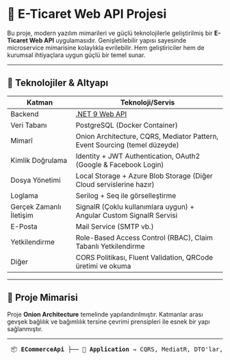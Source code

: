 # 🛒 E-Ticaret Web API Projesi

Bu proje, modern yazılım mimarileri ve güçlü teknolojilerle geliştirilmiş bir **E-Ticaret Web API** uygulamasıdır. Genişletilebilir yapısı sayesinde microservice mimarisine kolaylıkla evrilebilir. Hem geliştiriciler hem de kurumsal ihtiyaçlara uygun güçlü bir temel sunar.

---

## 🚀 Teknolojiler & Altyapı

| Katman         | Teknoloji/Servis                                                                 |
|----------------|----------------------------------------------------------------------------------|
| Backend        | [.NET 9 Web API](https://dotnet.microsoft.com/en-us/download/dotnet/9.0)         |
| Veri Tabanı    | PostgreSQL (Docker Container)                                                    |
| Mimarî         | Onion Architecture, CQRS, Mediator Pattern, Event Sourcing (temel düzeyde)       |
| Kimlik Doğrulama | Identity + JWT Authentication, OAuth2 (Google & Facebook Login)                |
| Dosya Yönetimi | Local Storage + Azure Blob Storage (Diğer Cloud servislerine hazır)              |
| Loglama        | Serilog + Seq ile görselleştirme                                                 |
| Gerçek Zamanlı İletişim | SignalR (Çoklu kullanımlara uygun) + Angular Custom SignalR Servisi     |
| E-Posta        | Mail Service (SMTP vb.)                                                          |
| Yetkilendirme  | Role-Based Access Control (RBAC), Claim Tabanlı Yetkilendirme                    |
| Diğer          | CORS Politikası, Fluent Validation, QRCode üretimi ve okuma                      |

---

## 🧱 Proje Mimarisi

Proje **Onion Architecture** temelinde yapılandırılmıştır. Katmanlar arası gevşek bağlılık ve bağımlılık tersine çevrimi prensipleri ile esnek bir yapı sağlanmıştır.

---

<pre lang="markdown"> 📦 <strong>ECommerceApi</strong> ├── 📁 <strong>Application</strong> → CQRS, MediatR, DTO'lar, Validations ├── 📁 <strong>Domain</strong> → Entity Sınıfları, Enumlar, Arayüzler ├── 📁 <strong>Infrastructure</strong> → PostgreSQL, Serilog, Azure Blob, Mail, SignalR ├── 📁 <strong>Persistence</strong> → Repository, UnitOfWork, Event Sourcing Bazlı Yapı ├── 📁 <strong>WebApi</strong> → Controller'lar, Middlewares, JWT, CORS └── 📁 <strong>Shared</strong> → Ortak Servisler, Response Modelleri, Constants </pre>
